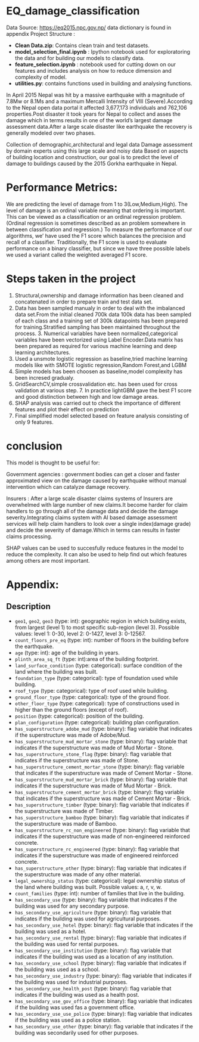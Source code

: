 # EQ_damage_classification

Data Source: https://eq2015.npc.gov.np/
data dictionary is found in appendix
Project Structure :

* **Clean Data.zip**: Contains clean train and test datasets.
* **model_selection_final.ipynb** : Ipython notebook used for exploratoring the data and for building our models to classify data.
* **feature_selection.ipynb** : notebook used for cutting down on our features and includes analysis on how to reduce dimension and complexity of model.
* **utilities.py**: contains functions used in building and analysing functions.

In April 2015 Nepal was hit by a massive earthquake with a magnitude of 7.8Mw or 8.1Ms and a maximum Mercalli Intensity of VIII (Severe).According to the Nepal open data portal it affected 3,677,173 individuals and 762,106 properties.Post disaster it took years for Nepal to collect and asses the damage which in terms results in one of the world’s largest damage assessment data.After a large scale disaster like earthquake the recovery is generally modeled over two phases.

Collection of demographic,architectural and legal data
Damage assessment by domain experts using this large scale and noisy data
Based on aspects of building location and construction, our goal is to predict the level of damage to buildings caused by the 2015 Gorkha earthquake in Nepal.

# Performance Metrics:

We are predicting the level of damage from 1 to 3(Low,Medium,High). The level of damage is an ordinal variable meaning that ordering is important. This can be viewed as a classification or an ordinal regression problem. (Ordinal regression is sometimes described as an problem somewhere in between classification and regression.)
To measure the performance of our algorithms, we’ have used the F1 score which balances the precision and recall of a classifier. Traditionally, the F1 score is used to evaluate performance on a binary classifier, but since we have three possible labels we used a variant called the weighted averaged F1 score.

# Steps taken in the project
1. Structural,ownership and damage information has been cleaned and concatenated in order to prepare train and test data set.
2. Data has been sampled manualy in order to deal with the imbalanced data set.From the initial cleaned 700k data 100k data has been sampled of each class and a training set of 300k datapoints has been prepared for training.Stratified sampling has been maintained throughout the process.                                              3. Numerical variables have been normalized,categorical variables have been vectorized using Label Encoder.Data matrix has been prepared as required for various machine learning and deep learning architectures.
4. Used a unsmote logistic regression as baseline,tried machine learning models like with SMOTE logistic regression,Random Forest,and LGBM
5. Simple models has been choosen as baseline,model complexity has been incresed gradualy.
6. GridSearchCV,simple crossvalidation etc. has been used for cross validation at various step.                        7. In practice lightGBM gave the best F1 score and good distinction between high and low damage areas.
8. SHAP analysis was carried out to check the importance of different features and plot their effect on prediction
9. Final simplified model selected based on feature analysis consisting of only 9 features.

# conclusion

This model is thought to be useful for:

Government agencies : government bodies can get a closer and faster approximated view on the damage caused by earthquake without manual intervention which can catalyze damage recovery.

Insurers : After a large scale disaster claims systems of Insurers are overwhelmed with large number of new claims.It become harder for claim handlers to go through all of the damage data and decide the damage severity.Integrating claims system with AI based damage assessment services will help claim handlers to look over a single index(damage grade) and decide the severity of damage.Which in terms can results in faster claims processing.

SHAP values can be used to succesfully reduce features in the model to reduce the complexity. It can also be used to help find out which features among others are most important.


# Appendix:
<h2>Description</h2>
<ul>
<li><code>geo1</code>, <code>geo2</code>, <code>geo3</code> (type: int): geographic region in which building exists, from largest (level 1) to most specific sub-region (level 3). Possible values: level 1: 0-30, level 2: 0-1427, level 3: 0-12567.</li>
<li><code>count_floors_pre_eq</code> (type: int): number of floors in the building before the earthquake.</li>
<li><code>age</code> (type: int): age of the building in years.</li>
<li><code>plinth_area_sq_ft</code> (type: int):area of the building footprint.</li>
<li><code>land_surface_condition</code> (type: categorical): surface condition of the land where the building was built.</li>
<li><code>foundation_type</code> (type: categorical): type of foundation used while building.</li>
<li><code>roof_type</code> (type: categorical): type of roof used while building. </li>
<li><code>ground_floor_type</code> (type: categorical): type of the ground floor. </li>
<li><code>other_floor_type</code> (type: categorical): type of constructions used in higher than the ground floors (except of roof).</li>
<li><code>position</code> (type: categorical): position of the building. </li>
<li><code>plan_configuration</code> (type: categorical): building plan configuration. </li>
<li><code>has_superstructure_adobe_mud</code> (type: binary): flag variable that indicates if the superstructure was made of Adobe/Mud.</li>
<li><code>has_superstructure_mud_mortar_stone</code> (type: binary): flag variable that indicates if the superstructure was made of Mud Mortar - Stone.</li>
<li><code>has_superstructure_stone_flag</code> (type: binary): flag variable that indicates if the superstructure was made of Stone.</li>
<li><code>has_superstructure_cement_mortar_stone</code> (type: binary): flag variable that indicates if the superstructure was made of Cement Mortar - Stone.</li>
<li><code>has_superstructure_mud_mortar_brick</code> (type: binary): flag variable that indicates if the superstructure was made of Mud Mortar - Brick.</li>
<li><code>has_superstructure_cement_mortar_brick</code> (type: binary): flag variable that indicates if the superstructure was made of Cement Mortar - Brick.</li>
<li><code>has_superstructure_timber</code> (type: binary): flag variable that indicates if the superstructure was made of Timber.</li>
<li><code>has_superstructure_bamboo</code> (type: binary): flag variable that indicates if the superstructure was made of Bamboo.</li>
<li><code>has_superstructure_rc_non_engineered</code> (type: binary): flag variable that indicates if the superstructure was made of non-engineered reinforced concrete.</li>
<li><code>has_superstructure_rc_engineered</code> (type: binary): flag variable that indicates if the superstructure was made of engineered reinforced concrete.</li>
<li><code>has_superstructure_other</code> (type: binary): flag variable that indicates if the superstructure was made of any other material.</li>
<li><code>legal_ownership_status</code> (type: categorical): legal ownership status of the land where building was built. Possible values: a, r, v, w.</li>
<li><code>count_families</code>  (type: int): number of families that live in the building.</li>
<li><code>has_secondary_use</code> (type: binary): flag variable that indicates if the building was used for any secondary purpose.</li>
<li><code>has_secondary_use_agriculture</code> (type: binary): flag variable that indicates if the building was used for agricultural purposes.</li>
<li><code>has_secondary_use_hotel</code> (type: binary): flag variable that indicates if the building was used as a hotel.</li>
<li><code>has_secondary_use_rental</code> (type: binary): flag variable that indicates if the building was used for rental purposes.</li>
<li><code>has_secondary_use_institution</code> (type: binary): flag variable that indicates if the building was used as a location of any institution.</li>
<li><code>has_secondary_use_school</code> (type: binary): flag variable that indicates if the building was used as a school.</li>
<li><code>has_secondary_use_industry</code> (type: binary): flag variable that indicates if the building was used for industrial purposes.</li>
<li><code>has_secondary_use_health_post</code> (type: binary): flag variable that indicates if the building was used as a health post.</li>
<li><code>has_secondary_use_gov_office</code> (type: binary): flag variable that indicates if the building was used fas a government office.</li>
<li><code>has_secondary_use_use_police</code> (type: binary): flag variable that indicates if the building was used as a police station.</li>
<li><code>has_secondary_use_other</code> (type: binary): flag variable that indicates if the building was secondarily used for other purposes.</li>
</ul>
